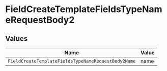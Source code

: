 # FieldCreateTemplateFieldsTypeNameRequestBody2


## Values

| Name                                                | Value                                               |
| --------------------------------------------------- | --------------------------------------------------- |
| `FieldCreateTemplateFieldsTypeNameRequestBody2Name` | name                                                |